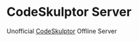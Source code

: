 # CodeSkulptor Server
Unofficial [CodeSkulptor][0] Offline Server

  [0]: http://www.codeskulptor.org/

